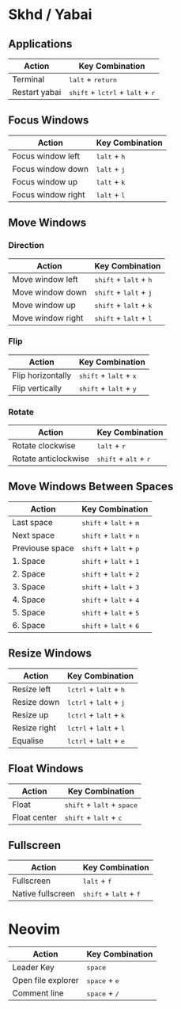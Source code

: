 # Skhd / Yabai

## Applications
| Action        | Key Combination                                                      |
| ------------- | -------------------------------------------------------------------- |
| Terminal      | <kbd>lalt</kbd> + <kbd>return</kbd>                                  |
| Restart yabai | <kbd>shift</kbd> + <kbd>lctrl</kbd> + <kbd>lalt</kbd> + <kbd>r</kbd> |

## Focus Windows
| Action             | Key Combination                |
| ------------------ | ------------------------------ |
| Focus window left  | <kbd>lalt</kbd> + <kbd>h</kbd> |
| Focus window down  | <kbd>lalt</kbd> + <kbd>j</kbd> |
| Focus window up    | <kbd>lalt</kbd> + <kbd>k</kbd> |
| Focus window right | <kbd>lalt</kbd> + <kbd>l</kbd> |

## Move Windows
### Direction
| Action             | Key Combination                                  |
| ------------------ | ------------------------------------------------ |
| Move window left   | <kbd>shift</kbd> + <kbd>lalt</kbd> + <kbd>h</kbd> |
| Move window down   | <kbd>shift</kbd> + <kbd>lalt</kbd> + <kbd>j</kbd> |
| Move window up     | <kbd>shift</kbd> + <kbd>lalt</kbd> + <kbd>k</kbd> |
| Move window right  | <kbd>shift</kbd> + <kbd>lalt</kbd> + <kbd>l</kbd> |

### Flip
| Action               | Key Combination                                   |
| -------------------- | ------------------------------------------------- |
| Flip horizontally    | <kbd>shift</kbd> + <kbd>lalt</kbd> + <kbd>x</kbd> |
| Flip vertically      | <kbd>shift</kbd> + <kbd>lalt</kbd> + <kbd>y</kbd> |

### Rotate
| Action               | Key Combination                                  |
| -------------------- | ------------------------------------------------ |
| Rotate clockwise     | <kbd>lalt</kbd> + <kbd>r</kbd>                   |
| Rotate anticlockwise | <kbd>shift</kbd> + <kbd>alt</kbd> + <kbd>r</kbd> |

## Move Windows Between Spaces
| Action          | Key Combination                                   |
| --------------- | ------------------------------------------------- |
| Last space      | <kbd>shift</kbd> + <kbd>lalt</kbd> + <kbd>m</kbd> |
| Next space      | <kbd>shift</kbd> + <kbd>lalt</kbd> + <kbd>n</kbd> |
| Previouse space | <kbd>shift</kbd> + <kbd>lalt</kbd> + <kbd>p</kbd> |
| 1. Space        | <kbd>shift</kbd> + <kbd>lalt</kbd> + <kbd>1</kbd> |
| 2. Space        | <kbd>shift</kbd> + <kbd>lalt</kbd> + <kbd>2</kbd> |
| 3. Space        | <kbd>shift</kbd> + <kbd>lalt</kbd> + <kbd>3</kbd> |
| 4. Space        | <kbd>shift</kbd> + <kbd>lalt</kbd> + <kbd>4</kbd> |
| 5. Space        | <kbd>shift</kbd> + <kbd>lalt</kbd> + <kbd>5</kbd> |
| 6. Space        | <kbd>shift</kbd> + <kbd>lalt</kbd> + <kbd>6</kbd> |

## Resize Windows
| Action       | Key Combination                                   |
| ------------ | ------------------------------------------------- |
| Resize left  | <kbd>lctrl</kbd> + <kbd>lalt</kbd> + <kbd>h</kbd> |
| Resize down  | <kbd>lctrl</kbd> + <kbd>lalt</kbd> + <kbd>j</kbd> |
| Resize up    | <kbd>lctrl</kbd> + <kbd>lalt</kbd> + <kbd>k</kbd> |
| Resize right | <kbd>lctrl</kbd> + <kbd>lalt</kbd> + <kbd>l</kbd> |
| Equalise     | <kbd>lctrl</kbd> + <kbd>lalt</kbd> + <kbd>e</kbd> |

## Float Windows
| Action       | Key Combination                                       |
| ------------ | ----------------------------------------------------- |
| Float        | <kbd>shift</kbd> + <kbd>lalt</kbd> + <kbd>space</kbd> |
| Float center | <kbd>shift</kbd> + <kbd>lalt</kbd> + <kbd>c</kbd>     |

## Fullscreen
| Action            | Key Combination                                   |
| ----------------- | --------------------------------------------------|
| Fullscreen        | <kbd>lalt</kbd> + <kbd>f</kbd>                    |
| Native fullscreen | <kbd>shift</kbd> + <kbd>lalt</kbd> + <kbd>f</kbd> |

# Neovim
| Action                | Key Combination                                                      |
| --------------------- | -------------------------------------------------------------------- |
| Leader Key            | <kbd>space</kbd>                                                     |
| Open file explorer    | <kbd>space</kbd> + <kbd>e</kbd>                                      |
| Comment line          | <kbd>space</kbd> + <kbd>/</kbd>                                      |

